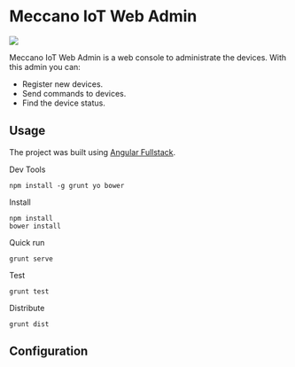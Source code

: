 # Meccano IoT Web Admin

![](https://david-dm.org/meccano-iot/meccano-admin.svg)

Meccano IoT Web Admin is a web console to administrate the devices. With this admin you can:
- Register new devices.
- Send commands to devices.
- Find the device status.


## Usage
The project was built using [Angular Fullstack](https://github.com/angular-fullstack/generator-angular-fullstack).

Dev Tools
```
npm install -g grunt yo bower
```

Install
```
npm install
bower install
```

Quick run
```
grunt serve
```

Test
```
grunt test
```

Distribute
```
grunt dist
```


## Configuration
